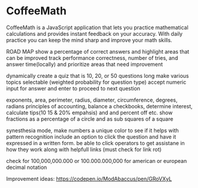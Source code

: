 # CoffeeMath
CoffeeMath is a JavaScript application that lets you practice mathematical calculations and provides instant feedback on your accuracy.  With daily practice you can keep the mind sharp and improve your math skills.

ROAD MAP
show a percentage of correct answers and highlight areas that can be improved
track performance correctness, number of tries, and answer time(locally) and prioritize areas that need improvement

dynamically create a quiz that is 10, 20, or 50 questions long
make various topics selectable (weighted probability for question type)
accept numeric input for answer and enter to proceed to next question

exponents, area, perimeter, radius, diameter, circumference, degrees, radians
principles of accounting, balance a checkbooks, determine interest, calculate tips(10 15 & 20% empahsis) and and percent off etc.
show fractions as a percentage of a circle and as sub squares of a square

synesthesia mode, make numbers a unique color to see if it helps with pattern recognition
include an option to click the question and have it expressed in a written form.
be able to click operators to get assistane in how they work along with helpfull links (must check for link rot)

check for 100,000,000.000 or 100.000.000,000 for american or european decimal notation



Improvement ideas: 
https://codepen.io/ModAbaccus/pen/GRoVXyL

